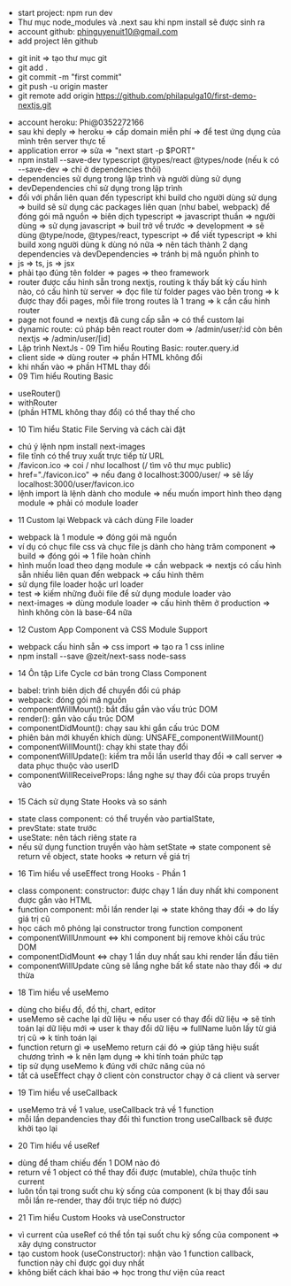 - start project: npm run dev
- Thư mục node_modules và .next sau khi npm install sẽ được sinh ra
- account github: phinguyenuit10@gmail.com
- add project lên github
+ git init => tạo thư mục git
+ git add .
+ git commit -m "first commit"
+ git push -u origin master
+ git remote add origin https://github.com/philapulga10/first-demo-nextjs.git
- account heroku: Phi@0352272166
- sau khi deply => heroku => cấp domain miễn phí => để test ứng dụng của mình trên server thực tế
- application error => sửa => "next start -p $PORT"
- npm install --save-dev typescript @types/react @types/node (nếu k có --save-dev => chỉ ở dependencies thôi)
- dependencies sử dụng trong lập trình và người dùng sử dụng
- devDependencies chỉ sử dụng trong lập trình
- đối với phần liên quan đến typescript khi build cho người dùng sử dụng => build sẽ sử dụng các packages liên quan (như babel, webpack) để đóng gói mã nguồn => biên dịch typescript => javascript thuần => người dùng => sử dụng javascript => buil trở về trước => development => sẽ dùng @type/node, @types/react, typescript => để viết typescript => khi build xong người dùng k dùng nó nữa => nên tách thành 2 dạng dependencies và devDependencies => tránh bị mã nguồn phình to
- js => ts, js => jsx
- phải tạo đúng tên folder => pages => theo framework
- router được cấu hình sẵn trong nextjs, routing k thấy bất kỳ cấu hình nào, có cấu hình từ server => đọc file từ folder pages vào bên trong => k được thay đổi pages, mỗi file trong routes là 1 trang => k cần cấu hình router
- page not found => nextjs đã cung cấp sẵn => có thể custom lại
- dynamic route: cú pháp bên react router dom => /admin/user/:id còn bên nextjs => /admin/user/[id]
- Lập trình NextJs - 09 Tìm hiểu Routing Basic: router.query.id
- client side => dùng router => phần HTML không đổi
- khi nhấn vào <a></a> => phần HTML thay đổi
- 09 Tìm hiểu Routing Basic
+ useRouter()
+ withRouter
+ <Link href=""></Link> (phần HTML không thay đổi) có thể thay thế cho <a></a>
- 10 Tìm hiểu Static File Serving và cách cài đặt
+ chú ý lệnh npm install next-images
+ file tĩnh có thể truy xuất trực tiếp từ URL
+ /favicon.ico => coi / như localhost (/ tìm vô thư mục public)
+ href="./favicon.ico" => nếu đang ở localhost:3000/user/ => sẽ lấy localhost:3000/user/favicon.ico
+ lệnh import là lệnh dành cho module => nếu muốn import hình theo dạng module => phải có module loader
- 11 Custom lại Webpack và cách dùng File loader
+ webpack là 1 module => đóng gói mã nguồn
+ ví dụ có chục file css và chục file js dành cho hàng trăm component => build => đóng gói => 1 file hoàn chỉnh
+ hình muốn load theo dạng module => cần webpack => nextjs có cấu hình sẵn nhiều liên quan đến webpack => cấu hình thêm
+ sử dụng file loader hoặc url loader
+ test => kiếm những đuôi file để sử dụng module loader vào
+ next-images => dùng module loader => cấu hình thêm ở production => hình không còn là base-64 nữa
- 12 Custom App Component và CSS Module Support
+ webpack cấu hình sẵn => css import => tạo ra 1 css inline
+ npm install --save @zeit/next-sass node-sass
- 14 Ôn tập Life Cycle cơ bản trong Class Component
+ babel: trình biên dịch để chuyển đổi cú pháp
+ webpack: đóng gói mã nguồn
+ componentWillMount(): bắt đầu gắn vào vấu trúc DOM
+ render(): gắn vào cấu trúc DOM
+ componentDidMount(): chạy sau khi gắn cấu trúc DOM
+ phiên bản mới khuyến khích dùng: UNSAFE_componentWillMount()
+ componentWillMount(): chạy khi state thay đổi
+ componentWillUpdate(): kiểm tra mỗi lần userId thay đổi => call server => data phục thuộc vào userID
+ componentWillReceiveProps: lắng nghe sự thay đổi của props truyền vào
- 15 Cách sử dụng State Hooks và so sánh
+ state class component: có thể truyền vào partialState, 
+ prevState: state trước
+ useState: nên tách riêng state ra
+ nếu sử dụng function truyền vào hàm setState => state component sẽ return về object, state hooks => return về giá trị
- 16 Tìm hiểu về useEffect trong Hooks - Phần 1
+ class component: constructor: được chạy 1 lần duy nhất khi component được gắn vào HTML
+ function component: mỗi lần render lại => state không thay đổi => do lấy giá trị cũ
+ học cách mô phỏng lại constructor trong function component
+ componentWillUnmount <=> khi component bij remove khỏi cấu trúc DOM
+ componentDidMount <=> chạy 1 lần duy nhất sau khi render lần đầu tiên
+ componentWillUpdate cũng sẽ lắng nghe bất kể state nào thay đổi => dư thừa
- 18 Tìm hiểu về useMemo
+ dùng cho biểu đồ, đồ thị, chart, editor
+ useMemo sẽ cache lại dữ liệu => nếu user có thay đổi dữ liệu => sẽ tính toán lại dữ liệu mới => user k thay đổi dữ liệu => fullName luôn lấy từ giá trị cũ => k tính toán lại
+ function return gì => useMemo return cái đó => giúp tăng hiệu suất chương trình => k nên lạm dụng => khi tính toán phức tạp
+ tip sử dụng useMemo k đúng với chức năng của nó
+ tất cả useEffect chạy ở client còn constructor chạy ở cá client và server
- 19 Tìm hiểu về useCallback
+ useMemo trả về 1 value, useCallback trả về 1 function
+ mỗi lần depandencies thay đổi thì function trong useCallback sẽ được khởi tạo lại
- 20 Tìm hiểu về useRef
+ dùng để tham chiếu đến 1 DOM nào đó
+ return về 1 object có thể thay đổi được (mutable), chứa thuộc tính current
+ luôn tồn tại trong suốt chu kỳ sống của component (k bị thay đổi sau mỗi lần re-render, thay đổi trực tiếp nó được)
- 21 Tìm hiểu Custom Hooks và useConstructor
+ vì current của useRef có thể tồn tại suốt chu kỳ sống của component => xây dựng constructor
+ tạo custom hook (useConstructor): nhận vào 1 function callback, function này chỉ được gọi duy nhất
+ không biết cách khai báo => học trong thư viện của react